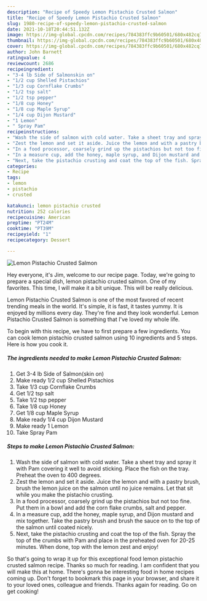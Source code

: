 ```yaml
---
description: "Recipe of Speedy Lemon Pistachio Crusted Salmon"
title: "Recipe of Speedy Lemon Pistachio Crusted Salmon"
slug: 1980-recipe-of-speedy-lemon-pistachio-crusted-salmon
date: 2021-10-18T20:44:51.132Z
image: https://img-global.cpcdn.com/recipes/784383ffc9b60501/680x482cq70/lemon-pistachio-crusted-salmon-recipe-main-photo.jpg
thumbnail: https://img-global.cpcdn.com/recipes/784383ffc9b60501/680x482cq70/lemon-pistachio-crusted-salmon-recipe-main-photo.jpg
cover: https://img-global.cpcdn.com/recipes/784383ffc9b60501/680x482cq70/lemon-pistachio-crusted-salmon-recipe-main-photo.jpg
author: John Barnett
ratingvalue: 4
reviewcount: 2686
recipeingredient:
- "3-4 lb Side of Salmonskin on"
- "1/2 cup Shelled Pistachios"
- "1/3 cup Cornflake Crumbs"
- "1/2 tsp salt"
- "1/2 tsp pepper"
- "1/8 cup Honey"
- "1/8 cup Maple Syrup"
- "1/4 cup Dijon Mustard"
- "1 Lemon"
- " Spray Pam"
recipeinstructions:
- "Wash the side of salmon with cold water. Take a sheet tray and spray it with Pam covering it well to avoid sticking. Place the fish on the tray. Preheat the oven to 400 degrees."
- "Zest the lemon and set it aside. Juice the lemon and with a pastry brush, brush the lemon juice on the salmon until no juice remains. Let that sit while you make the pistachio crusting."
- "In a food processor, coarsely grind up the pistachios but not too fine. Put them in a bowl and add the corn flake crumbs, salt and pepper."
- "In a measure cup, add the honey, maple syrup, and Dijon mustard and mix together. Take the pastry brush and brush the sauce on to the top of the salmon until coated nicely."
- "Next, take the pistachio crusting and coat the top of the fish. Spray the top of the crumbs with Pam and place in the preheated oven for 20-25 minutes. When done, top with the lemon zest and enjoy!"
categories:
- Recipe
tags:
- lemon
- pistachio
- crusted

katakunci: lemon pistachio crusted 
nutrition: 252 calories
recipecuisine: American
preptime: "PT24M"
cooktime: "PT39M"
recipeyield: "1"
recipecategory: Dessert

---
```



![Lemon Pistachio Crusted Salmon](https://img-global.cpcdn.com/recipes/784383ffc9b60501/680x482cq70/lemon-pistachio-crusted-salmon-recipe-main-photo.jpg)

Hey everyone, it's Jim, welcome to our recipe page. Today, we're going to prepare a special dish, lemon pistachio crusted salmon. One of my favorites. This time, I will make it a bit unique. This will be really delicious.



Lemon Pistachio Crusted Salmon is one of the most favored of recent trending meals in the world. It's simple, it is fast, it tastes yummy. It is enjoyed by millions every day. They're fine and they look wonderful. Lemon Pistachio Crusted Salmon is something that I've loved my whole life.


To begin with this recipe, we have to first prepare a few ingredients. You can cook lemon pistachio crusted salmon using 10 ingredients and 5 steps. Here is how you cook it.

<!--inarticleads1-->

##### The ingredients needed to make Lemon Pistachio Crusted Salmon:

1. Get 3-4 lb Side of Salmon(skin on)
1. Make ready 1/2 cup Shelled Pistachios
1. Take 1/3 cup Cornflake Crumbs
1. Get 1/2 tsp salt
1. Take 1/2 tsp pepper
1. Take 1/8 cup Honey
1. Get 1/8 cup Maple Syrup
1. Make ready 1/4 cup Dijon Mustard
1. Make ready 1 Lemon
1. Take  Spray Pam




<!--inarticleads2-->

##### Steps to make Lemon Pistachio Crusted Salmon:

1. Wash the side of salmon with cold water. Take a sheet tray and spray it with Pam covering it well to avoid sticking. Place the fish on the tray. Preheat the oven to 400 degrees.
1. Zest the lemon and set it aside. Juice the lemon and with a pastry brush, brush the lemon juice on the salmon until no juice remains. Let that sit while you make the pistachio crusting.
1. In a food processor, coarsely grind up the pistachios but not too fine. Put them in a bowl and add the corn flake crumbs, salt and pepper.
1. In a measure cup, add the honey, maple syrup, and Dijon mustard and mix together. Take the pastry brush and brush the sauce on to the top of the salmon until coated nicely.
1. Next, take the pistachio crusting and coat the top of the fish. Spray the top of the crumbs with Pam and place in the preheated oven for 20-25 minutes. When done, top with the lemon zest and enjoy!




So that's going to wrap it up for this exceptional food lemon pistachio crusted salmon recipe. Thanks so much for reading. I am confident that you will make this at home. There's gonna be interesting food in home recipes coming up. Don't forget to bookmark this page in your browser, and share it to your loved ones, colleague and friends. Thanks again for reading. Go on get cooking!
